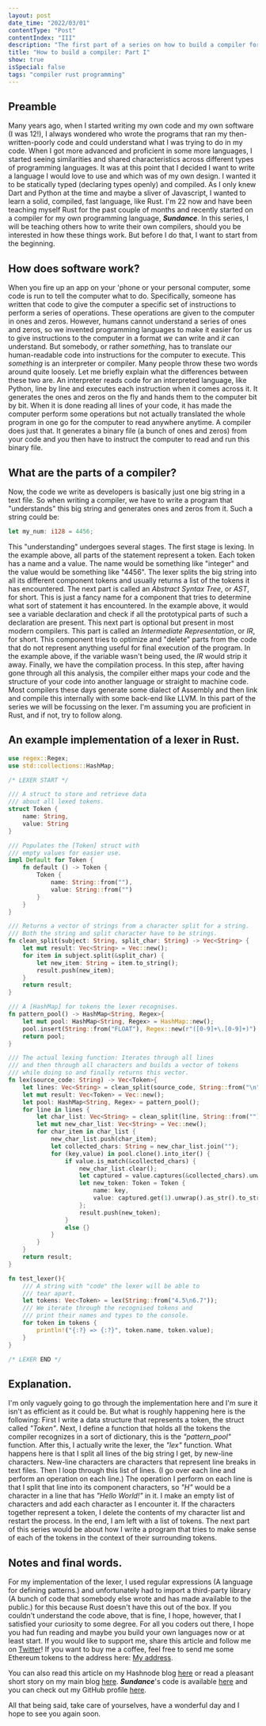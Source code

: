 ```yaml
---
layout: post
date_time: "2022/03/01"
contentType: "Post"
contentIndex: "III"
description: "The first part of a series on how to build a compiler for your own programming language."
title: "How to build a compiler: Part I"
show: true
isSpecial: false
tags: "compiler rust programming"
---
```


## Preamble

Many years ago, when I started writing my own code and my own software (I was 12!), I always wondered who wrote the programs that ran my then-written-poorly code and could understand what I was trying to do in my code. When I got more advanced and proficient in some more languages, I started seeing similarities and shared characteristics across different types of programming languages. It was at this point that I decided I want to write a language I would love to use and which was of my own design. I wanted it to be statically typed (declaring types openly) and compiled. As I only knew Dart and Python at the time and maybe a sliver of Javascript, I wanted to learn a solid, compiled, fast language, like Rust. I'm 22 now and have been teaching myself Rust for the past couple of months and recently started on a compiler for my own programming language, ***Sundance***. In this series, I will be teaching others how to write their own compilers, should you be interested in how these things work. But before I do that, I want to start from the beginning.

## How does software work?

When you fire up an app on your 'phone or your personal computer, some code is run to tell the computer what to do. Specifically, someone has written that code to give the computer a specific set of instructions to perform a series of operations. These operations are given to the computer in ones and zeros. However, humans cannot understand a series of ones and zeros, so we invented programming languages to make it easier for us to give instructions to the computer in a format *we* can write and *it* can understand. But somebody, or rather *something*, has to translate our human-readable code into instructions for the computer to execute. This *something* is an interpreter or compiler. Many people throw these two words around quite loosely. Let me briefly explain what the differences between these two are. An interpreter reads code for an interpreted language, like Python, line by line and executes each instruction when it comes across it. It generates the ones and zeros on the fly and hands them to the computer bit by bit. When it is done reading all lines of your code, it has made the computer perform some operations but not actually translated the whole program in one go for the computer to read anywhere anytime. A compiler does just that. It generates a binary file (a bunch of ones and zeros) from your code and *you* then have to instruct the computer to read and run this binary file.

## What are the parts of a compiler?

Now, the code we write as developers is basically just one big string in a text file. So when writing a compiler, we have to write a program that "understands" this big string and generates ones and zeros from it. Such a string could be:

```rust
let my_num: i128 = 4456;
```

This "understanding" undergoes several stages. The first stage is lexing. In the example above, all parts of the statement represent a token. Each token has a name and a value. The name would be something like "integer" and the value would be something like "4456". The lexer splits the big string into all its different component tokens and usually returns a list of the tokens it has encountered. The next part is called an *Abstract Syntax Tree*, or *AST*, for short. This is just a fancy name for a component that tries to determine what sort of statement it has encountered. In the example above, it would see a variable declaration and check if all the prototypical parts of such a declaration are present. This next part is optional but present in most modern compilers. This part is called an *Intermediate Representation*, or *IR*, for short. This component tries to optimize and "delete" parts from the code that do not represent anything useful for final execution of the program. In the example above, if the variable wasn't being used, the *IR* would strip it away. Finally, we have the compilation process. In this step, after having gone through all this analysis, the compiler either maps your code and the structure of your code into another language or straight to machine code. Most compilers these days generate some dialect of Assembly and then link and compile this internally with some back-end like LLVM. In this part of the series we will be focussing on the lexer. I'm assuming you are proficient in Rust, and if not, try to follow along.

## An example implementation of a lexer in Rust.

```rust
use regex::Regex;
use std::collections::HashMap;

/* LEXER START */

/// A struct to store and retrieve data
/// about all lexed tokens.
struct Token {
    name: String,
    value: String
}

/// Populates the [Token] struct with
/// empty values for easier use.
impl Default for Token {
    fn default () -> Token {
        Token {
            name: String::from(""),
            value: String::from("")
        }
    }
}

/// Returns a vector of strings from a character split for a string.
/// Both the string and split character have to be strings.
fn clean_split(subject: String, split_char: String) -> Vec<String> {
    let mut result: Vec<String> = Vec::new();
    for item in subject.split(&split_char) {
        let new_item: String = item.to_string();
        result.push(new_item);
    }
    return result;
}

/// A [HashMap] for tokens the lexer recognises.
fn pattern_pool() -> HashMap<String, Regex>{
    let mut pool: HashMap<String, Regex> = HashMap::new();
    pool.insert(String::from("FLOAT"), Regex::new(r"([0-9]+\.[0-9]+)").unwrap());
    return pool;
}

/// The actual lexing function: Iterates through all lines
/// and then through all characters and builds a vector of tokens
/// while doing so and finally returns this vector.
fn lex(source_code: String) -> Vec<Token>{
    let lines: Vec<String> = clean_split(source_code, String::from("\n"));
    let mut result: Vec<Token> = Vec::new();
    let pool: HashMap<String, Regex> = pattern_pool();
    for line in lines {
        let char_list: Vec<String> = clean_split(line, String::from(""));
        let mut new_char_list: Vec<String> = Vec::new();
        for char_item in char_list {
            new_char_list.push(char_item);
            let collected_chars: String = new_char_list.join("");
            for (key,value) in pool.clone().into_iter() {
                if value.is_match(&collected_chars) {
                    new_char_list.clear();
                    let captured = value.captures(&collected_chars).unwrap();
                    let new_token: Token = Token {
                        name: key,
                        value: captured.get(1).unwrap().as_str().to_string()
                    };
                    result.push(new_token);
                }
                else {}
            }
        }
    }
    return result;
}

fn test_lexer(){
    /// A string with "code" the lexer will be able to
    /// tear apart.
    let tokens: Vec<Token> = lex(String::from("4.5\n6.7"));
    /// We iterate through the recognised tokens and
    /// print their names and types to the console.
    for token in tokens {
        println!("{:?} => {:?}", token.name, token.value);
    }
}

/* LEXER END */
```

## Explanation.

I'm only vaguely going to go through the implementation here and I'm sure it isn't as efficient as it could be. But what is roughly happening here is the following: First I write a data structure that represents a token, the struct called *"Token"*. Next, I define a function that holds all the tokens the compiler recognizes in a sort of dictionary, this is the *"pattern_pool"* function. After this, I actually write the lexer, the *"lex"* function. What happens here is that I split all lines of the big string I get, by new-line characters. New-line characters are characters that represent line breaks in text files. Then I loop through this list of lines. (I go over each line and perform an operation on each line.) The operation I perform on each line is that I split that line into its component characters, so *"H"* would be a character in a line that has *"Hello World!"* in it. I make an empty list of characters and add each character as I encounter it. If the characters together represent a token, I delete the contents of my character list and restart the process. In the end, I am left with a list of tokens. The next part of this series would be about how I write a program that tries to make sense of each of the tokens in the context of their surrounding tokens.

## Notes and final words.

For my implementation of the lexer, I used regular expressions (A language for defining patterns.) and unfortunately had to import a third-party library (A bunch of code that somebody else wrote and has made available to the public.) for this because Rust doesn't have this out of the box.
If you couldn't understand the code above, that is fine, I hope, however, that I satisfied your curiosity to some degree. For all you coders out there, I hope you had fun reading and maybe you build your own languages now or at least start. If you would like to support me, share this article and follow me on [Twitter](https://twitter.com/angeldustduke)! If you want to buy me a coffee, feel free to send me some Ethereum tokens to the address here: [My address](0x5d7551C484bCd8769c57B4921a3FC80193b74Ce3).

You can also read this article on my Hashnode blog [here](https://angeldustduke.hashnode.dev/how-to-build-a-compiler-part-i) or read a pleasant short story on my main blog [here](https://blckunicorn.art/). ***Sundance***'s code is available [here](https://github.com/iamtheblackunicorn/sundance) and you can check out my GitHub profile [here](https://github.com/iamtheblackunicorn).

All that being said, take care of yourselves, have a wonderful day and I hope to see you again soon.
